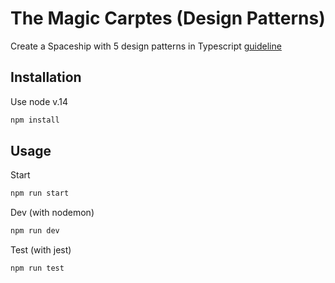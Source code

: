 # The Magic Carptes (Design Patterns)

Create a Spaceship with 5 design patterns in Typescript [guideline](https://design-patterns-project.vercel.app/)

## Installation

Use node v.14

```bash
npm install
```

## Usage

Start

```bash
npm run start
```

Dev (with nodemon)

```bash
npm run dev
```

Test (with jest)

```bash
npm run test
```
